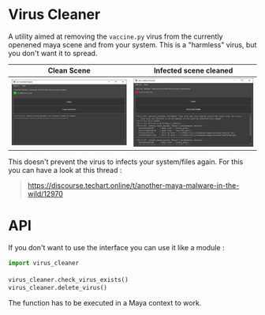 # Virus Cleaner

A utility aimed at removing the `vaccine.py` virus from the currently openened
maya scene and from  your system. This is a "harmless" virus, but you don't
want it to spread.

|Clean Scene                   | Infected scene cleaned    |
|:----------------------------:|:-------------------------:|
|![window screenshot](img.png) | ![window screenshot](img-infected.png) |

This doesn't prevent the virus to infects your system/files again. For this 
you can have a look at this thread :

> https://discourse.techart.online/t/another-maya-malware-in-the-wild/12970

# API

If you don't want to use the interface you can use it like a module :

```python
import virus_cleaner

virus_cleaner.check_virus_exists()
virus_cleaner.delete_virus()
```

The function has to be executed in a Maya context to work.